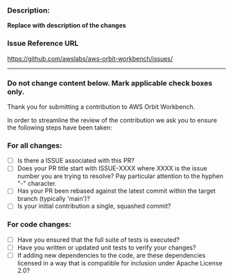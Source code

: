 ### Description:

**Replace with description of the changes**

### Issue Reference URL

https://github.com/awslabs/aws-orbit-workbench/issues/<NUMBER>

----------
### Do not change content below. Mark applicable check boxes only.

Thank you for submitting a contribution to AWS Orbit Workbench.

In order to streamline the review of the contribution we ask you
to ensure the following steps have been taken:

### For all changes:
- [ ] Is there a ISSUE associated with this PR?
- [ ] Does your PR title start with ISSUE-XXXX where XXXX is the issue number you are trying to resolve? Pay particular attention to the hyphen "-" character.
- [ ] Has your PR been rebased against the latest commit within the target branch (typically 'main')?
- [ ] Is your initial contribution a single, squashed commit?

### For code changes:
- [ ] Have you ensured that the full suite of tests is executed?
- [ ] Have you written or updated unit tests to verify your changes?
- [ ] If adding new dependencies to the code, are these dependencies licensed in a way that is compatible for inclusion under Apache License 2.0? 

